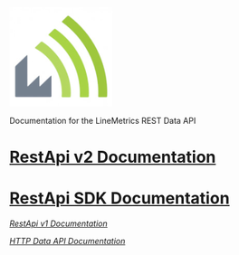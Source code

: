 ![LineMetrics!](logo.png "LineMetrics")

Documentation for the LineMetrics REST Data API

[RestApi v2 Documentation](https://rest-api-doc.linemetrics.com/v2)
=============

[RestApi SDK Documentation](https://rest-api-doc.linemetrics.com/sdk/v2)
=============

*[RestApi v1 Documentation](https://rest-api-doc.linemetrics.com/v1)*

*[HTTP Data API Documentation](https://github.com/LineMetrics/Rest-Api-Docu/blob/master/LineMetricsHTTPDATA-APIDocumentation-131114-1526-18.pdf?raw=true)*